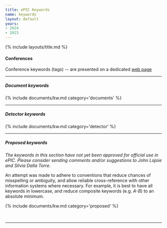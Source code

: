 ```yaml
---
title: ePIC Keywords
name: keywords
layout: default
years:
- 2024
- 2023
---
```

{% include layouts/title.md %}


#### Conferences

Conference keywords (tags) -- are presented on a dedicated [web page](/documents/confkw.html)

---

##### Document keywords
{% include documents/kw.md category='documents' %}

---

##### Detector keywords
{% include documents/kw.md category='detector' %}


---

##### Proposed keywords

_The keywords in this section have not yet been approved for official use in ePIC. Please consider sending comments and/or suggestions to John Lajoie and Silvia Dalla Torre._

An attempt was made to adhere to conventions that reduce chances of misspelling or ambiguity, and allow
reliable cross-reference with other information systems where necessary. For example, it is best to have
all keywords in lowercase, and reduce composite keywords (e.g. _A-B_) to an absolute minimum.

{% include documents/kw.md category='proposed' %}

<br/>

---